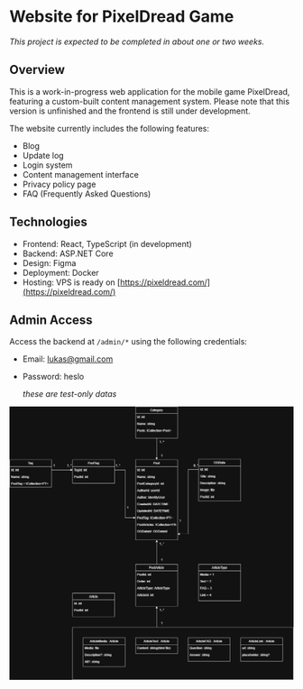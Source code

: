 # Website for PixelDread Game

*This project is expected to be completed in about one or two weeks.*

## Overview
This is a work-in-progress web application for the mobile game PixelDread, featuring a custom-built content management system. Please note that this version is unfinished and the frontend is still under development.

The website currently includes the following features:
- Blog
- Update log
- Login system
- Content management interface
- Privacy policy page
- FAQ (Frequently Asked Questions)

## Technologies
- Frontend: React, TypeScript (in development)
- Backend: ASP.NET Core
- Design: Figma
- Deployment: Docker
- Hosting: VPS is ready on [https://pixeldread.com/](https://pixeldread.com/)

## Admin Access
Access the backend at `/admin/*` using the following credentials:
- Email: lukas@gmail.com
- Password: heslo
  
  *these are test-only datas*

<img src="./MP-Pop-v7Diagram.drawio.png"/>
